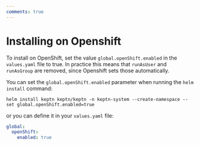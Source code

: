 ```yaml
---
comments: true
---
```


# Installing on Openshift

To install on OpenShift, set the value `global.openShift.enabled` in the `values.yaml` file to true.
In practice this means that `runAsUser` and `runAsGroup` are removed, since
Openshift sets those automatically.

You can set the `global.openShift.enabled` parameter when running the `helm install` command:

```shell
helm install keptn keptn/keptn -n keptn-system --create-namespace --set global.openShift.enabled=true
```

or you can define it in your `values.yaml` file:

```yaml
global:
  openShift:
    enabled: true
```
